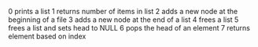 0 prints a list
1 returns number of items in list
2 adds a new node at the beginning of a file
3 adds a new node at the end of a list
4 frees a list
5 frees a list and sets head to NULL
6 pops the head of an element
7 returns element based on index